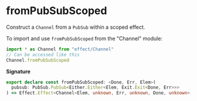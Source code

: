 # fromPubSubScoped

Construct a `Channel` from a `PubSub` within a scoped effect.

To import and use `fromPubSubScoped` from the "Channel" module:

```ts
import * as Channel from "effect/Channel"
// Can be accessed like this
Channel.fromPubSubScoped
```

**Signature**

```ts
export declare const fromPubSubScoped: <Done, Err, Elem>(
  pubsub: PubSub.PubSub<Either.Either<Elem, Exit.Exit<Done, Err>>>
) => Effect.Effect<Channel<Elem, unknown, Err, unknown, Done, unknown>, never, Scope.Scope>
```
